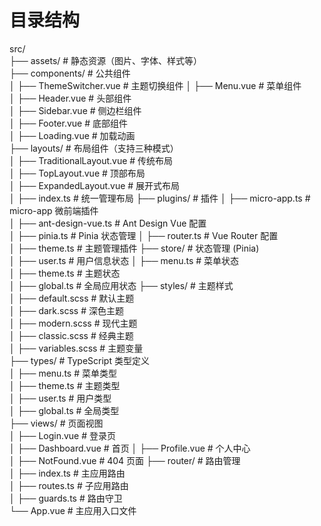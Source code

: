 #  目录结构

src/                                
├── assets/                # 静态资源（图片、字体、样式等）                                                                    
├── components/            # 公共组件   
│   ├── ThemeSwitcher.vue  # 主题切换组件 
│   ├── Menu.vue           # 菜单组件   
│   ├── Header.vue         # 头部组件   
│   ├── Sidebar.vue        # 侧边栏组件  
│   ├── Footer.vue         # 底部组件   
│   ├── Loading.vue        # 加载动画   
├── layouts/               # 布局组件（支持三种模式）   
│   ├── TraditionalLayout.vue  # 传统布局   
│   ├── TopLayout.vue          # 顶部布局   
│   ├── ExpandedLayout.vue     # 展开式布局  
│   ├── index.ts               # 统一管理布局
├── plugins/               # 插件 
│   ├── micro-app.ts       # micro-app 微前端插件    
│   ├── ant-design-vue.ts  # Ant Design Vue 配置  
│   ├── pinia.ts           # Pinia 状态管理 
│   ├── router.ts          # Vue Router 配置  
│   ├── theme.ts           # 主题管理插件 
├── store/                 # 状态管理 (Pinia)   
│   ├── user.ts            # 用户信息状态 
│   ├── menu.ts            # 菜单状态   
│   ├── theme.ts           # 主题状态   
│   ├── global.ts          # 全局应用状态 
├── styles/                # 主题样式   
│   ├── default.scss       # 默认主题   
│   ├── dark.scss          # 深色主题   
│   ├── modern.scss        # 现代主题   
│   ├── classic.scss       # 经典主题   
│   ├── variables.scss     # 主题变量   
├── types/                 # TypeScript 类型定义    
│   ├── menu.ts            # 菜单类型   
│   ├── theme.ts           # 主题类型   
│   ├── user.ts            # 用户类型   
│   ├── global.ts          # 全局类型   
├── views/                 # 页面视图   
│   ├── Login.vue          # 登录页    
│   ├── Dashboard.vue      # 首页 
│   ├── Profile.vue        # 个人中心   
│   ├── NotFound.vue       # 404 页面 
├── router/                # 路由管理   
│   ├── index.ts           # 主应用路由  
│   ├── routes.ts          # 子应用路由  
│   ├── guards.ts          # 路由守卫   
└── App.vue                # 主应用入口文件    
